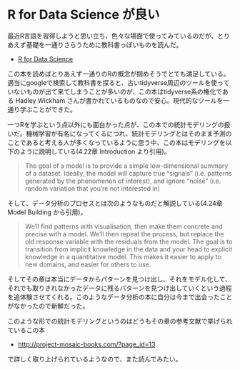 # R for Data Science が良い

最近R言語を習得しようと思い立ち、色々な場面で使ってみているのだが、とりあえず基礎を一通りさらうために教科書っぽいものを読んだ。

- [R for Data Science](https://r4ds.had.co.nz/)


この本を読めばとりあえず一通りのRの概念が掴めそうでとても満足している。適当にgoogleで検索して教科書を探ると、古いtidyverse周辺のツールを使っていないものが出て来てしまうことが多いのが、この本はtidyverse系の権化である Hadley Wickham さんが書かれているものなので安心。現代的なツールを一通り学ぶことができた。

一つRを学ぶという点以外にも面白かった点が、この本での統計モデリングの扱いだ。機械学習が有名になってくるにつれ、統計モデリングとはそのまま予測のことであると考える人が多くなっているように思う中、この本はモデリングを以下のように説明している(4.22章 Introduction より引用)。

> The goal of a model is to provide a simple low-dimensional summary of a dataset. Ideally, the model will capture true “signals” (i.e. patterns generated by the phenomenon of interest), and ignore “noise” (i.e. random variation that you’re not interested in)


そして、データ分析のプロセスとは次のようなものだと解説している(4.24章 Model Building から引用)。

> We’ll find patterns with visualisation, then make them concrete and precise with a model. We’ll then repeat the process, but replace the old response variable with the residuals from the model. The goal is to transition from implicit knowledge in the data and your head to explicit knowledge in a quantitative model. This makes it easier to apply to new domains, and easier for others to use.


そしてその章は本当にデータからパターンを見つけ出し、それをモデル化して、それでも取りきれなかったデータに残るパターンを見つけ出していくという過程を追体験させてくれる。このようなデータ分析の本に自分は今まで出会ったことがなかったので新鮮だった。

このような形での統計モデリングというのはどうもその章の参考文献で挙げられているこの本

- http://project-mosaic-books.com/?page_id=13


で詳しく取り上げられているようなので、また読んでみたい。
